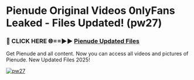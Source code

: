 # Pienude Original Videos 0nlyFans Leaked - Files Updated! (pw27)

<h3>🔴 CLICK HERE 🌐==►► <a href="https://tinyurl.com/y5r63du9" rel="nofollow">Pienude Updated Files</a></h3>

Get Pienude and all content. Now you can access all videos and pictures of Pienude. New Updated Files 2025!

[![pw27](https://i.imgur.com/UVo9nyh.gif)](https://tinyurl.com/y5r63du9)